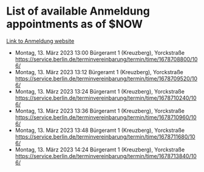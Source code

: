 # List of available Anmeldung appointments as of $NOW
[Link to Anmeldung website](https://service.berlin.de/terminvereinbarung/termin/tag.php?termin=1&anliegen[]=120686&dienstleisterlist=122210,122217,327316,122219,327312,122227,327314,122231,327346,122243,327348,122254,122252,329742,122260,329745,122262,329748,122271,327278,122273,327274,122277,327276,330436,122280,327294,122282,327290,122284,327292,122291,327270,122285,327266,122286,327264,122296,327268,150230,329760,122297,327286,122294,327284,122312,329763,122314,329775,122304,327330,122311,327334,122309,327332,317869,122281,327352,122279,329772,122283,122276,327324,122274,327326,122267,329766,122246,327318,122251,327320,122257,327322,122208,327298,122226,327300&herkunft=http%3A%2F%2Fservice.berlin.de%2Fdienstleistung%2F120686%2F)
- Montag, 13. März 2023 13:00 Bürgeramt 1 (Kreuzberg), Yorckstraße https://service.berlin.de/terminvereinbarung/termin/time/1678708800/106/
- Montag, 13. März 2023 13:12 Bürgeramt 1 (Kreuzberg), Yorckstraße https://service.berlin.de/terminvereinbarung/termin/time/1678709520/106/
- Montag, 13. März 2023 13:24 Bürgeramt 1 (Kreuzberg), Yorckstraße https://service.berlin.de/terminvereinbarung/termin/time/1678710240/106/
- Montag, 13. März 2023 13:36 Bürgeramt 1 (Kreuzberg), Yorckstraße https://service.berlin.de/terminvereinbarung/termin/time/1678710960/106/
- Montag, 13. März 2023 13:48 Bürgeramt 1 (Kreuzberg), Yorckstraße https://service.berlin.de/terminvereinbarung/termin/time/1678711680/106/
- Montag, 13. März 2023 14:24 Bürgeramt 1 (Kreuzberg), Yorckstraße https://service.berlin.de/terminvereinbarung/termin/time/1678713840/106/
